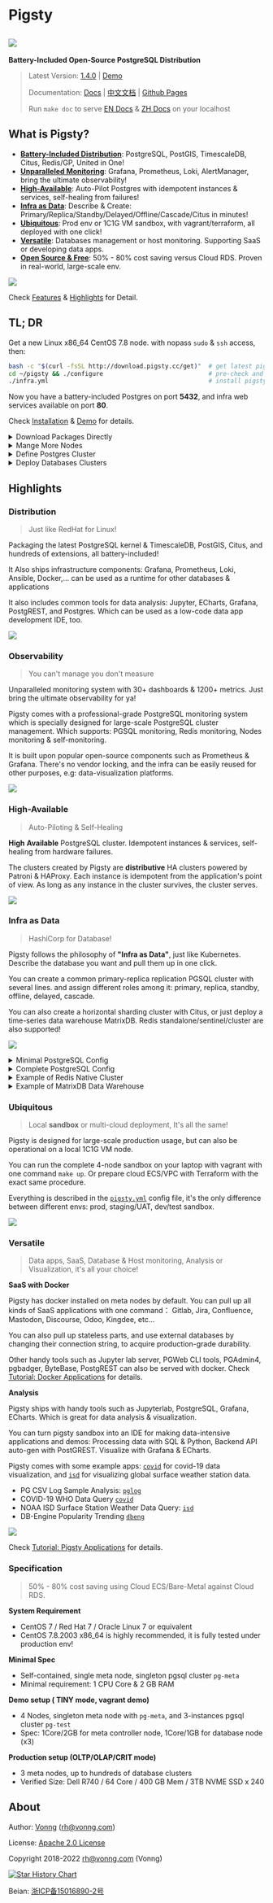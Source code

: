# Pigsty

## ![](docs/_media/icon.svg)

**Battery-Included Open-Source PostgreSQL Distribution**

> Latest Version: [1.4.0](https://github.com/Vonng/pigsty/releases/tag/v1.4.0)  |  [Demo](http://demo.pigsty.cc)
>
> Documentation: [Docs](https://pigsty.cc/) | [中文文档](https://pigsty.cc/#/zh-cn/) | [Github Pages](https://vonng.github.io/pigsty/#/)
> 
> Run `make doc` to serve [EN Docs](docs/) & [ZH Docs](docs/zh-cn/) on your localhost



## What is Pigsty?

* [**Battery-Included Distribution**](#Distribution): PostgreSQL, PostGIS, TimescaleDB, Citus, Redis/GP, United in One!
* [**Unparalleled Monitoring**](#Observability): Grafana, Prometheus, Loki, AlertManager, bring the ultimate observability!
* [**High-Available**](#High-Available): Auto-Pilot Postgres with idempotent instances & services, self-healing from failures!
* [**Infra as Data**](#infra-as-data): Describe & Create: Primary/Replica/Standby/Delayed/Offline/Cascade/Citus in minutes!
* [**Ubiquitous**](#Ubiquitous): Prod env or 1C1G VM sandbox, with vagrant/terraform, all deployed with one click!
* [**Versatile**](#versatile):  Databases management or host monitoring. Supporting SaaS or developing data apps.
* [**Open Source & Free**](#Specification): 50% - 80% cost saving versus Cloud RDS. Proven in real-world, large-scale env.

[![](docs/_media/WHAT_EN.svg)](docs/s-feature.md)

Check [Features](docs/s-feature.md) & [Highlights](#highlights) for Detail.




## TL; DR

Get a new Linux x86_64 CentOS 7.8 node. with nopass `sudo` & `ssh` access, then:

```bash
bash -c "$(curl -fsSL http://download.pigsty.cc/get)"  # get latest pigsty source
cd ~/pigsty && ./configure                             # pre-check and config templating 
./infra.yml                                            # install pigsty on current node
```

Now you have a battery-included Postgres on port **5432**, and infra web services available on port **80**.

Check [Installation](docs/s-install.md) & [Demo](http://demo.pigsty.cc) for details.

<details><summary>Download Packages Directly</summary>

Pigsty source & software packages can be downloaded directly via `curl` in case of no Internet connection:

```bash
curl -SL https://github.com/Vonng/pigsty/releases/download/v1.4.0/pkg.tgz -o /tmp/pkg.tgz
curl -SL https://github.com/Vonng/pigsty/releases/download/v1.4.0/pigsty.tgz | gzip -d | tar -xC
```

</details>


<details><summary>Mange More Nodes</summary>

You can add more nodes to Pigsty with [`nodes.yml`](docs/p-nodes.md#nodes), after meta node is installed with [`infra.yml`](docs/p-infra.md#infra). 

```bash
./nodes.yml  -l pg-test      # init 3 nodes of cluster pg-test
```

</details>

<details><summary>Define Postgres Cluster</summary>

You can define a HA Postgres Cluster with streaming replication in a few lines of code:

```yaml
pg-test:
  hosts:
    10.10.10.11: {pg_seq: 1, pg_role: primary} 
    10.10.10.12: {pg_seq: 2, pg_role: replica}
    10.10.10.13: {pg_seq: 3, pg_role: replica}
  vars: 
    pg_cluster: pg-test
```

You can create Postgres with different [roles](docs/d-pgsql.md) by declaring them: primary, replica, standby, delayed, offline, cascade, etc...

</details>


<details><summary>Deploy Databases Clusters</summary>

You can deploy different types of databases & clusters with corresponding playbooks.

* [`pgsql.yml`](docs/p-pgsql.md#pgsql): Deploy PostgreSQL HA clusters.
* [`redis.yml`](docs/p-redis.md#redis): Deploy Redis clusters.
* [`pgsql-matrix.yml`](docs/p-pgsql.md#pgsql-matrix): Deploy matrixdb data warehouse (greenplum7).

```bash
./pgsql.yml         -l pg-test      # init 1-primary-2-replica pgsql cluster
./redis.yml         -l redis-test   # init redis cluster redis-test
./pigsty-matrix.yml -l mx-*         # init MatrixDB cluster mx-mdw,mx-sdw .....
```

</details>





## Highlights



### Distribution

> Just like RedHat for Linux!

Packaging the latest PostgreSQL kernel & TimescaleDB, PostGIS, Citus, and hundreds of extensions, all battery-included!

It Also ships infrastructure components: Grafana, Prometheus, Loki, Ansible, Docker,… can be used as a runtime for other databases & applications

It also includes common tools for data analysis: Jupyter, ECharts, Grafana, PostgREST, and Postgres. Which can be used as a low-code data app development IDE, too.

![](docs/_media/ARCH.svg)



### Observability

> You can't manage you don't measure

Unparalleled monitoring system with 30+ dashboards & 1200+ metrics. Just bring the ultimate observability for ya!

Pigsty comes with a professional-grade PostgreSQL monitoring system which is specially designed for large-scale PostgreSQL cluster management. Which supports: PGSQL monitoring, Redis monitoring, Nodes monitoring & self-monitoring. 

It is built upon popular open-source components such as Prometheus & Grafana. There's no vendor locking, and the infra can be easily reused for other purposes, e.g: data-visualization platforms.

![](docs/_media/overview-monitor.jpg)



### High-Available

> Auto-Piloting & Self-Healing

**High** **Available** PostgreSQL cluster. Idempotent instances & services, self-healing from hardware failures. 

The clusters created by Pigsty are **distributive** HA clusters powered by Patroni & HAProxy. Each instance is idempotent from the application's point of view. As long as any instance in the cluster survives, the cluster serves. 


![](docs/_media/HA-PGSQL.svg)



### Infra as Data

> HashiCorp for Database!

Pigsty follows the philosophy of **"Infra as Data"**, just like Kubernetes. Describe the database you want and pull them up in one click. 

You can create a common primary-replica replication PGSQL cluster with several lines. and assign different roles among it: primary, replica, standby, offline, delayed, cascade. 

You can also create a horizontal sharding cluster with Citus, or just deploy a time-series data warehouse MatrixDB. Redis standalone/sentinel/cluster are also supported!

![](docs/_media/interface.jpg)

<details>
<summary>Minimal PostgreSQL Config</summary>

```yaml
pg-test:
  hosts:
    10.10.10.11: {pg_seq: 1, pg_role: primary}
    10.10.10.12: {pg_seq: 2, pg_role: replica}
    10.10.10.13: {pg_seq: 3, pg_role: replica}
  vars: 
    pg_cluster: pg-test
```

</details>

<details>
<summary>Complete PostgreSQL Config</summary>

```yaml
# EXAMPLE pg-meta is the default SINGLE-NODE pgsql cluster deployed on meta node (10.10.10.10)
pg-meta:                          # [REQUIRED], ansible group name , pgsql cluster name. should be unique among environment
  hosts:                          # `<cluster>.hosts` holds instances definition of this cluster
    10.10.10.10:                  # [REQUIRED]: ip address is the key. values are instance level config entries (dict)
      pg_seq: 1                   # [REQUIRED], unique identity parameter (+integer) among pg_cluster
      pg_role: primary            # [REQUIRED], pg_role is mandatory identity parameter, primary|replica|offline
      pg_offline_query: true      # instance with `pg_offline_query: true` will take offline traffic (saga, etl,...)
      # pg_upstream: x.x.x.x      # some other variables can be overwritten on instance level. e.g: pg_upstream, pg_weight, etc...
      # pg_weight: 100            # load balance weight for this instance

  vars:                           # `<cluster>.vars` holds CLUSTER LEVEL CONFIG of this pgsql cluster
    pg_cluster: pg-meta           # [REQUIRED], pgsql cluster name, unique among cluster, used as namespace of cluster resources

    # all vars below are [OPTIONAL] (overwrite global default)
    pg_version: 14                # pgsql version to be installed (use global version if missing)
    node_tune: tiny               # node optimization profile: {oltp|olap|crit|tiny}, use tiny for vm sandbox
    pg_conf: tiny.yml             # pgsql template:  {oltp|olap|crit|tiny}, use tiny for sandbox
    patroni_mode: default         # entering patroni pause mode after bootstrap  {default|pause|remove}
    patroni_watchdog_mode: off    # disable patroni watchdog on meta node        {off|require|automatic}
    pg_lc_ctype: en_US.UTF8       # use en_US.UTF8 locale for i18n char support  (required by `pg_trgm`)

    # define business database meta , used as CMDB & default database for single-node setup
    pg_databases:                       # define business databases on this cluster, array of database definition
      - name: meta                      # required, `name` is the only mandatory field of a database definition
        baseline: cmdb.sql              # optional, database sql baseline path, (relative path among ansible search path, e.g files/)
        # owner: postgres               # optional, database owner, postgres by default
        # template: template1           # optional, which template to use, template1 by default
        # encoding: UTF8                # optional, database encoding, UTF8 by default. (MUST same as template database)
        # locale: C                     # optional, database locale, C by default.  (MUST same as template database)
        # lc_collate: C                 # optional, database collate, C by default. (MUST same as template database)
        # lc_ctype: C                   # optional, database ctype, C by default.   (MUST same as template database)
        # tablespace: pg_default        # optional, default tablespace, 'pg_default' by default.
        # allowconn: true               # optional, allow connection, true by default. false will disable connect at all
        # revokeconn: false             # optional, revoke public connection privilege. false by default. (leave connect with grant option to owner)
        # pgbouncer: true               # optional, add this database to pgbouncer database list? true by default
        comment: pigsty meta database   # optional, comment string for this database
        connlimit: -1                   # optional, database connection limit, default -1 disable limit
        schemas: [pigsty]               # optional, additional schemas to be created, array of schema names
        extensions:                     # optional, additional extensions to be installed: array of schema definition `{name,schema}`
          - { name: adminpack, schema: pg_catalog }    # install adminpack to pg_catalog
          - { name: postgis, schema: public }          # if schema is omitted, extension will be installed according to search_path.
          - { name: timescaledb }                      # some extensions are not relocatable, you can just omit the schema part

      # define an additional database named grafana & prometheus (optional)
      # - { name: grafana,    owner: dbuser_grafana    , revokeconn: true , comment: grafana primary database }
      # - { name: prometheus, owner: dbuser_prometheus , revokeconn: true , comment: prometheus primary database , extensions: [{ name: timescaledb }]}

    # define business users for this cluster
    pg_users:                           # define business users/roles on this cluster, array of user definition
      # define admin user for meta database (This user are used for pigsty app deployment by default)
      - name: dbuser_meta               # required, `name` is the only mandatory field of a user definition
        password: md5d3d10d8cad606308bdb180148bf663e1  # md5 salted password of 'DBUser.Meta'
        # optional, plain text and md5 password are both acceptable (prefixed with `md5`)
        login: true                     # optional, can login, true by default  (new biz ROLE should be false)
        superuser: false                # optional, is superuser? false by default
        createdb: false                 # optional, can create database? false by default
        createrole: false               # optional, can create role? false by default
        inherit: true                   # optional, can this role use inherited privileges? true by default
        replication: false              # optional, can this role do replication? false by default
        bypassrls: false                # optional, can this role bypass row level security? false by default
        pgbouncer: true                 # optional, add this user to pgbouncer user-list? false by default (production user should be true explicitly)
        connlimit: -1                   # optional, user connection limit, default -1 disable limit
        expire_in: 3650                 # optional, now + n days when this role is expired (OVERWRITE expire_at)
        expire_at: '2030-12-31'         # optional, YYYY-MM-DD 'timestamp' when this role is expired  (OVERWRITTEN by expire_in)
        comment: pigsty admin user      # optional, comment string for this user/role
        roles: [dbrole_admin]           # optional, belonged roles. default roles are: dbrole_{admin,readonly,readwrite,offline}
        parameters: {}                  # optional, role level parameters with `ALTER ROLE SET`
        # search_path: public         # key value config parameters according to postgresql documentation (e.g: use pigsty as default search_path)
      - {name: dbuser_view , password: DBUser.Viewer  ,pgbouncer: true ,roles: [dbrole_readonly], comment: read-only viewer for meta database}
      # define additional business users for prometheus & grafana (optional)
      - {name: dbuser_grafana    , password: DBUser.Grafana    ,pgbouncer: true ,roles: [dbrole_admin], comment: admin user for grafana database }
      - {name: dbuser_prometheus , password: DBUser.Prometheus ,pgbouncer: true ,roles: [dbrole_admin], comment: admin user for prometheus database , createrole: true }

    # defining extra HBA rules on this cluster
    pg_hba_rules_extra:                                 # Extra HBA rules to be installed on this cluster
      - title: reject grafana non-local access          # required, rule title (used as hba description & comment string)
        role: common                                    # required, which roles will be applied? ('common' applies to all roles)
        rules:                                          # required, rule content: array of hba string
          - local   grafana         dbuser_grafana                          md5
          - host    grafana         dbuser_grafana      127.0.0.1/32        md5
          - host    grafana         dbuser_grafana      10.10.10.10/32      md5

    # default l2 vip fro this cluster
    vip_mode: l2                        # setup a level-2 vip for cluster pg-meta
    vip_address: 10.10.10.2             # virtual ip address that binds to primary instance of cluster pg-meta
    vip_cidrmask: 8                     # cidr network mask length
    vip_interface: eth1                 # interface to add virtual ip
```

</details>


<details>
<summary>Example of Redis Native Cluster</summary>

```yaml
redis-test:
  hosts:
    10.10.10.11:
      redis_node: 1
      redis_instances: { 6501 : {} ,6502 : {} ,6503 : {} ,6504 : {} ,6505 : {} ,6506 : {} }
    10.10.10.12:
      redis_node: 2
      redis_instances: { 6501 : {} ,6502 : {} ,6503 : {} ,6504 : {} ,6505 : {} ,6506 : {} }
  vars:
    redis_cluster: redis-test           # name of this redis 'cluster'
    redis_mode: cluster                 # standalone,cluster,sentinel
    redis_max_memory: 64MB              # max memory used by each redis instance
    redis_mem_policy: allkeys-lru       # memory eviction policy

```

</details>

<details>
<summary>Example of MatrixDB Data Warehouse</summary>

```yaml
#----------------------------------#
# cluster: mx-mdw (gp master)
#----------------------------------#
mx-mdw:
  hosts:
    10.10.10.10: { pg_seq: 1, pg_role: primary , nodename: mx-mdw-1 }
  vars:
    gp_role: master          # this cluster is used as greenplum master
    pg_shard: mx             # pgsql sharding name & gpsql deployment name
    pg_cluster: mx-mdw       # this master cluster name is mx-mdw
    pg_databases:
      - { name: matrixmgr , extensions: [ { name: matrixdbts } ] }
      - { name: meta }
    pg_users:
      - { name: meta , password: DBUser.Meta , pgbouncer: true }
      - { name: dbuser_monitor , password: DBUser.Monitor , roles: [ dbrole_readonly ], superuser: true }

    pgbouncer_enabled: true                # enable pgbouncer for greenplum master
    pgbouncer_exporter_enabled: false      # enable pgbouncer_exporter for greenplum master
    pg_exporter_params: 'host=127.0.0.1&sslmode=disable'  # use 127.0.0.1 as local monitor host

#----------------------------------#
# cluster: mx-sdw (gp master)
#----------------------------------#
mx-sdw:
  hosts:
    10.10.10.11:
      nodename: mx-sdw-1        # greenplum segment node
      pg_instances:             # greenplum segment instances
        6000: { pg_cluster: mx-seg1, pg_seq: 1, pg_role: primary , pg_exporter_port: 9633 }
        6001: { pg_cluster: mx-seg2, pg_seq: 2, pg_role: replica , pg_exporter_port: 9634 }
    10.10.10.12:
      nodename: mx-sdw-2
      pg_instances:
        6000: { pg_cluster: mx-seg2, pg_seq: 1, pg_role: primary , pg_exporter_port: 9633  }
        6001: { pg_cluster: mx-seg3, pg_seq: 2, pg_role: replica , pg_exporter_port: 9634  }
    10.10.10.13:
      nodename: mx-sdw-3
      pg_instances:
        6000: { pg_cluster: mx-seg3, pg_seq: 1, pg_role: primary , pg_exporter_port: 9633 }
        6001: { pg_cluster: mx-seg1, pg_seq: 2, pg_role: replica , pg_exporter_port: 9634 }
  vars:
    gp_role: segment               # these are nodes for gp segments
    pg_shard: mx                   # pgsql sharding name & gpsql deployment name
    pg_cluster: mx-sdw             # these segment clusters name is mx-sdw
    pg_preflight_skip: true        # skip preflight check (since pg_seq & pg_role & pg_cluster not exists)
    pg_exporter_config: pg_exporter_basic.yml                             # use basic config to avoid segment server crash
    pg_exporter_params: 'options=-c%20gp_role%3Dutility&sslmode=disable'  # use gp_role = utility to connect to segments
```

</details>




### Ubiquitous

> Local **sandbox** or multi-cloud deployment, It's all the same!

Pigsty is designed for large-scale production usage, but can also be operational on a local 1C1G VM node. 

You can run the complete 4-node sandbox on your laptop with vagrant with one command `make up`. Or prepare cloud ECS/VPC with Terraform with the exact same procedure.

 Everything is described in the [`pigsty.yml`](https://github.com/Vonng/pigsty/blob/master/pigsty.yml) config file, it's the only difference between different envs: prod, staging/UAT, dev/test sandbox.

![](docs/_media/SANDBOX.gif)




### Versatile

> Data apps, SaaS, Database & Host monitoring, Analysis or Visualization, it's all your choice! 

**SaaS with Docker**

Pigsty has docker installed on meta nodes by default. You can pull up all kinds of SaaS applications with one command： Gitlab, Jira, Confluence, Mastodon, Discourse, Odoo, Kingdee, etc...

You can also pull up stateless parts, and use external databases by changing their connection string, to acquire production-grade durability.

Other handy tools such as Jupyter lab server, PGWeb CLI tools, PGAdmin4, pgbadger, ByteBase, PostgREST can also be served with docker. Check [Tutorial: Docker Applications](docs/t-docker.md) for details.

**Analysis**

Pigsty ships with handy tools such as Jupyterlab, PostgreSQL, Grafana, ECharts. Which is great for data analysis & visualization.

You can turn pigsty sandbox into an IDE for making data-intensive applications and demos: Processing data with SQL & Python, Backend API auto-gen with PostGREST. Visualize with Grafana & ECharts. 

Pigsty comes with some example apps:  [`covid`](http://demo.pigsty.cc/d/covid-overview) for covid-19 data visualization, and [`isd`](http://demo.pigsty.cc/d/isd-overview) for visualizing global surface weather station data.

* PG CSV Log Sample Analysis: [`pglog`](http://demo.pigsty.cc/d/pglog-overview)
* COVID-19 WHO Data Query [`covid`](http://demo.pigsty.cc/d/covid-overview)
* NOAA ISD Surface Station Weather Data Query: [`isd`](http://demo.pigsty.cc/d/isd-overview) 
* DB-Engine Popularity Trending [`dbeng`](http://demo.pigsty.cc/d/dbeng-overview) 

[![](docs/_media/overview-covid.jpg)](http://demo.pigsty.cc/d/covid-overview)

Check [Tutorial: Pigsty Applications](docs/t-application.md) for details.




### Specification

> 50% - 80% cost saving using Cloud ECS/Bare-Metal against Cloud RDS.

**System Requirement**

* CentOS 7 / Red Hat 7 / Oracle Linux 7 or equivalent
* CentOS 7.8.2003 x86_64 is highly recommended, it is fully tested under production env!

**Minimal Spec**

* Self-contained, single meta node, singleton pgsql cluster `pg-meta`
* Minimal requirement: 1 CPU Core & 2 GB RAM

**Demo setup ( TINY mode, vagrant demo)**

* 4 Nodes, singleton meta node with `pg-meta`, and 3-instances pgsql cluster `pg-test`
* Spec:  1Core/2GB for meta controller node, 1Core/1GB for database node (x3)

**Production setup (OLTP/OLAP/CRIT mode)**

* 3 meta nodes, up to hundreds of database clusters
* Verified Size: Dell R740 / 64 Core / 400 GB Mem / 3TB NVME SSD x 240





## About

Author: [Vonng](https://vonng.com/en) ([rh@vonng.com](mailto:rh@vonng.com))

License: [Apache 2.0 License](LICENSE)

Copyright 2018-2022 rh@vonng.com (Vonng)

[![Star History Chart](https://api.star-history.com/svg?repos=Vonng/pigsty&type=Date)](https://star-history.com/#Vonng/pigsty&Date)

Beian: [浙ICP备15016890-2号](https://beian.miit.gov.cn/)